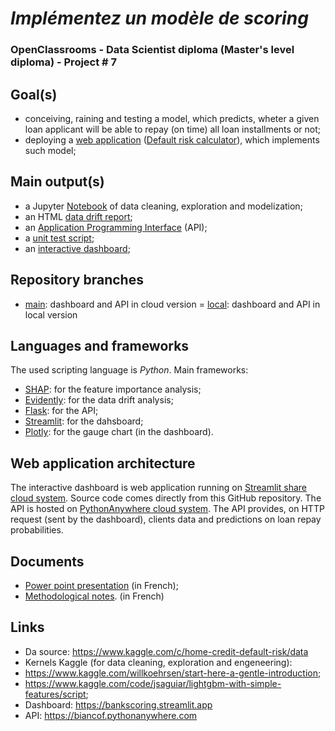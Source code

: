 # <i>Implémentez un modèle de scoring</i>
### OpenClassrooms - Data Scientist diploma (Master's level diploma) - Project # 7

## Goal(s)

- conceiving, raining and testing a model, which predicts, wheter a given loan applicant will be able to repay (on time) all loan installments or not;
- deploying a <a href="https://bankscoring.streamlit.app/">web application</a> (<a href="https://bankscoring.streamlit.app/">Default risk calculator</a>), which implements such model;

## Main output(s)

- a Jupyter <a href="https://github.com/biancof/oc_bank_scoring/blob/main/notebook_modelization.ipynb">Notebook</a> of data cleaning, exploration and modelization;
- an HTML <a href="https://github.com/biancof/oc_bank_scoring/blob/main/data_drift_report.html">data drift report</a>;
- an <a href="https://biancof.pythonanywhere.com/">Application Programming Interface</a> (API);
- a <a href="https://github.com/biancof/oc_bank_scoring/blob/main/test_api.py">unit test script</a>;
- an <a href="https://bankscoring.streamlit.app/">interactive dashboard</a>;

## Repository branches

- <a href="https://github.com/biancof/oc_bank_scoring/tree/main/">main</a>: dashboard and API in cloud version
= <a href="https://github.com/biancof/oc_bank_scoring/tree/local/">local</a>: dashboard and API in local version

## Languages and frameworks

The used scripting language is <i>Python</i>.
Main frameworks:
- <a href="https://shap.readthedocs.io/">SHAP</a>: for the feature importance analysis;
- <a href="evidentlyai.com">Evidently</a>: for the data drift analysis;
- <a href="https://flask.palletsprojects.com/">Flask</a>: for the API;
- <a href="https://streamlit.io/">Streamlit</a>: for the dahsboard;
- <a href="https://plotly.com/">Plotly</a>: for the gauge chart (in the dashboard).

## Web application architecture

The interactive dashboard is web application running on <a href="share.streamlit.io/">Streamlit share cloud system</a>. Source code comes directly from this GitHub repository.
The API is hosted on <a href="https://www.pythonanywhere.com/">PythonAnywhere cloud system</a>. The API provides, on HTTP request (sent by the dashboard), clients data and predictions on loan repay probabilities.

## Documents

- <a href="https://github.com/biancof/oc_bank_scoring/blob/main/doc/presentation.pptx">Power point presentation</a> (in French);
- <a href="https://github.com/biancof/oc_bank_scoring/blob/main/doc/note_methodologique.pdf">Methodological notes</a>. (in French)

## Links

- Da source: https://www.kaggle.com/c/home-credit-default-risk/data 
- Kernels Kaggle (for data cleaning, exploration and engeneering):
 - https://www.kaggle.com/willkoehrsen/start-here-a-gentle-introduction;
 - https://www.kaggle.com/code/jsaguiar/lightgbm-with-simple-features/script;
- Dashboard: https://bankscoring.streamlit.app
- API: https://biancof.pythonanywhere.com
